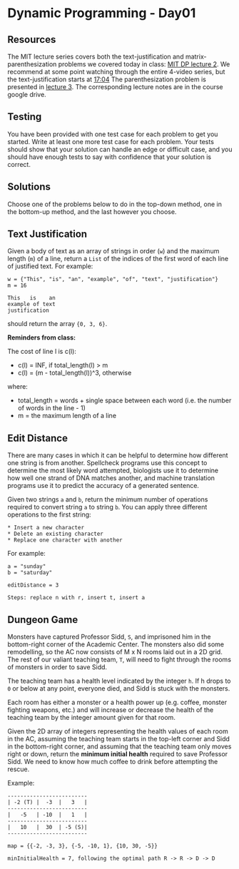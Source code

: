 # Dynamic Programming - Day01

## Resources

The MIT lecture series covers both the text-justification and matrix-parenthesization problems we covered today in class: [MIT DP lecture 2](https://youtu.be/ENyox7kNKeY). We recommend at some point watching through the entire 4-video series, but the text-justification starts at [17:04](https://youtu.be/ENyox7kNKeY?t=17m4s) The parenthesization problem is presented in [lecture 3](https://youtu.be/ocZMDMZwhCY?t=2m50s). The corresponding lecture notes are in the course google drive.

## Testing

You have been provided with one test case for each problem to get you started.  Write at least one more test case for each problem.  Your tests should show that your solution can handle an edge or difficult case, and you should have enough tests to say with confidence that your solution is correct.

## Solutions

Choose one of the problems below to do in the top-down method, one in the bottom-up method, and the last however you choose.

## Text Justification

Given a body of text as an array of strings in order (`w`) and the maximum length (`m`) of a line, return a `List` of the indices of the first word of each line of justified text.  For example: 

```
w = {"This", "is", "an", "example", "of", "text", "justification"}
m = 16

This   is    an 
example of text
justification
```

should return the array `{0, 3, 6}`.

**Reminders from class:**

The cost of line l is c(l):
* c(l) = INF, if total_length(l) > m
* c(l) = (m - total_length(l))^3, otherwise

where:
* total_length = words + single space between each word (i.e. the number of words in the line - 1)
* m = the maximum length of a line

## Edit Distance

There are many cases in which it can be helpful to determine how different one string is from another.  Spellcheck programs use this concept to determine the most likely word attempted, biologists use it to determine how well one strand of DNA matches another, and machine translation programs use it to predict the accuracy of a generated sentence. 

Given two strings `a` and `b`, return the minimum number of operations required to convert string `a` to string `b`. You can apply three different operations to the first string:

    * Insert a new character
    * Delete an existing character
    * Replace one character with another

For example: 

```
a = "sunday"
b = "saturday"

editDistance = 3

Steps: replace n with r, insert t, insert a 
```

## Dungeon Game

Monsters have captured Professor Sidd, `S`, and imprisoned him in the bottom-right corner of the Academic Center.  The monsters also did some remodelling, so the AC now consists of M x N rooms laid out in a 2D grid.  The rest of our valiant teaching team, `T`, will need to fight through the rooms of monsters in order to save Sidd.  

The teaching team has a health level indicated by the integer `h`.  If h drops to `0` or below at any point, everyone died, and Sidd is stuck with the monsters.

Each room has either a monster or a health power up (e.g. coffee, monster fighting weapons, etc.) and will increase or decrease the health of the teaching team by the integer amount given for that room.

Given the 2D array of integers representing the health values of each room in the AC, assuming the teaching team starts in the top-left corner and Sidd in the bottom-right corner, and assuming that the teaching team only moves right or down, return the **minimum initial health** required to save Professor Sidd.  We need to know how much coffee to drink before attempting the rescue.

Example:

```
-------------------------
| -2 (T) |  -3	|   3   |
-------------------------
|   -5   | -10  |   1   |
-------------------------
|   10   |  30  | -5 (S)|
-------------------------

map = {{-2, -3, 3}, {-5, -10, 1}, {10, 30, -5}}

minInitialHealth = 7, following the optimal path R -> R -> D -> D
```
